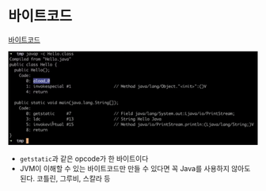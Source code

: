 # 바이트코드

[바이트코드](https://github.com/ddalam/ddalam-wiki/blob/master/etc/binary_code_&_bytecode.md#%EB%B0%94%EC%9D%B4%ED%8A%B8%EC%BD%94%EB%93%9Cbytecode)

<p align="center">
    <img src="../image/bytecode.png"  width="600" height="auto">
</p>

- `getstatic`과 같은 opcode가 한 바이트이다
- JVM이 이해할 수 있는 바이트코드만 만들 수 있다면 꼭 Java를 사용하지 않아도 된다. 코틀린, 그루비, 스칼라 등